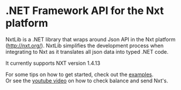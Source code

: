 # .NET Framework API for the Nxt platform

NxtLib is a .NET library that wraps around Json API in the Nxt platform (http://nxt.org/).
NxtLib simplifies the development process when integrating to Nxt as it translates all json data into typed .NET code.

It currently supports NXT version 1.4.13 

For some tips on how to get started, check out the [examples](https://github.com/libertyswede/NxtLib/tree/master/Examples).<br />
Or see the [youtube video](https://www.youtube.com/watch?v=jc8BqEKIRjg) on how to check balance and send Nxt's.
